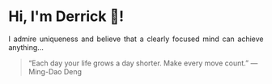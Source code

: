 # Hi, I'm Derrick 👋!
<p align="justify">I admire uniqueness and believe that a clearly focused mind can achieve anything...</p> 
<!-- #quote-start -->
<blockquote>&ldquo;Each day your life grows a day shorter. Make every move count.&rdquo; &mdash; <footer>Ming-Dao Deng</footer></blockquote>
<!-- #quote-end -->
